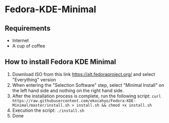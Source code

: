 # Fedora-KDE-Minimal
## Requirements
- Internet
- A cup of coffee
## How to install Fedora KDE Minimal
1. Download ISO from this link https://alt.fedoraproject.org/ and select "Everything" version
2. When entering the "Selection Software" step, select "Minimal Install" on the left hand side and nothing on the right hand side.
3. After the installation process is complete, run the following script:
`curl https://raw.githubusercontent.com/ekocahyo/Fedora-KDE-Minimal/master/install.sh > install.sh && chmod +x install.sh`
4. Execution the script: `./install.sh`
5. Done
